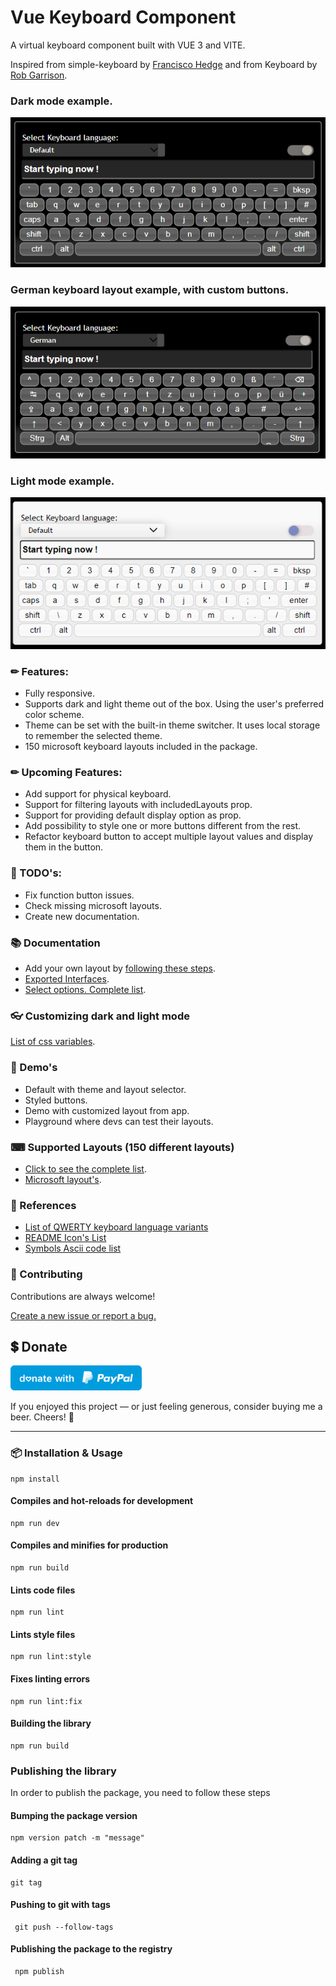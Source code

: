 # Vue Keyboard Component
A virtual keyboard component built with VUE 3 and VITE.

Inspired from simple-keyboard by [Francisco Hedge](https://hodgef.com/simple-keyboard/) and
from Keyboard by [Rob Garrison](https://mottie.github.io/Keyboard/docs/layouts.html).

### Dark mode example.
<img alt="dark mode keyboard" src="./docs/images/dark-mode-keyboard.png" />

### German keyboard layout example, with custom buttons.
<img alt="dark mode keyboard" src="./docs/images/german-keyboard.png" />

### Light mode example.
<img alt="dark mode keyboard" src="./docs/images/light-mode-keyboard.png" />

### ✏ Features:

- Fully responsive.
- Supports dark and light theme out of the box. Using the user's preferred color scheme.
- Theme can be set with the built-in theme switcher. It uses local storage to remember the selected theme.
- 150 microsoft keyboard layouts included in the package.

### ✏ Upcoming Features:

- Add support for physical keyboard.
- Support for filtering layouts with includedLayouts prop.
- Support for providing default display option as prop.
- Add possibility to style one or more buttons different from the rest.
- Refactor keyboard button to accept multiple layout values and display them in the button.


### 📔 TODO's:

- Fix function button issues.
- Check missing microsoft layouts.
- Create new documentation.


### 📚 Documentation

- Add your own layout by [following these steps](./docs/sample-layout.md).
- [Exported Interfaces](./docs/exported-interfaces.md).
- [Select options. Complete list](./docs/complete-select-option-list.md).

### 👓 Customizing dark and light mode
[List of css variables](./docs/theme-variables.md).

### 🏁 Demo's

- Default with theme and layout selector.
- Styled buttons.
- Demo with customized layout from app.
- Playground where devs can test their layouts.

### ⌨ Supported Layouts (150 different layouts)

* [Click to see the complete list](./docs/keyboard-layouts.md).
* [Microsoft layout's](https://learn.microsoft.com/en-us/globalization/windows-keyboard-layouts).


### 🔗 References

- [List of QWERTY keyboard language variants](https://en.wikipedia.org/wiki/List_of_QWERTY_keyboard_language_variants)
- [README Icon's List](https://github.com/ikatyang/emoji-cheat-sheet/blob/master/README.md)
- [Symbols Ascii code list](https://www.alt-codes.net/)

### 🌟 Contributing

Contributions are always welcome!

[Create a new issue or report a bug.](https://github.com/gwinnem/vue-virtual-keyboard/issues)


## 💲 Donate
<a href="https://paypal.me/gwinnem/">
    <img alt="donate" src="paypal-images/blue.svg" height="40">
</a>

If you enjoyed this project — or just feeling generous, consider buying me a beer. Cheers! :beers:

---

### 📦 Installation & Usage

```
npm install
```

#### Compiles and hot-reloads for development

```
npm run dev
```

#### Compiles and minifies for production

```
npm run build
```

#### Lints code files

```
npm run lint
```

#### Lints style files

```
npm run lint:style
```

#### Fixes linting errors

```
npm run lint:fix
```

#### Building the library

```
npm run build
```

### Publishing the library

In order to publish the package, you need to follow these steps

#### Bumping the package version

```
npm version patch -m "message"
```

#### Adding a git tag

```
git tag
```

#### Pushing to git with tags

```
 git push --follow-tags
```

#### Publishing the package to the registry

```
 npm publish
```
